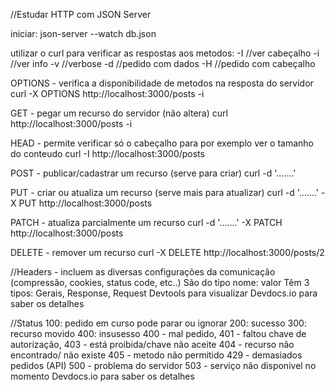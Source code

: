 //Estudar HTTP com JSON Server

iniciar:
json-server --watch db.json

utilizar o curl para verificar as respostas aos metodos:
-I //ver cabeçalho
-i //ver info
-v //verbose
-d //pedido com dados
-H //pedido com cabeçalho

OPTIONS - verifica a disponibilidade de metodos na resposta do servidor
curl -X OPTIONS http://localhost:3000/posts -i

GET - pegar um recurso do servidor (não altera)
curl http://localhost:3000/posts -i

HEAD - permite verificar só o cabeçalho para por exemplo ver o tamanho do conteudo
curl -I http://localhost:3000/posts

POST - publicar/cadastrar um recurso (serve para criar)
curl -d '.......'

PUT - criar ou atualiza um recurso (serve mais para atualizar)
curl -d '.......' -X PUT http://localhost:3000/posts

PATCH - atualiza parcialmente um recurso
curl -d '.......' -X PATCH http://localhost:3000/posts

DELETE - remover um recurso
curl -X DELETE http://localhost:3000/posts/2


//Headers - incluem as diversas configurações da comunicação (compressão, cookies, status code, etc..)
São do tipo nome: valor
Têm 3 tipos: Gerais, Response, Request 
Devtools para visualizar
Devdocs.io para saber os detalhes

//Status
100: pedido em curso pode parar ou ignorar
200: sucesso
300: recurso movido
400: insusesso 
400 - mal pedido, 
401 - faltou chave de autorização, 
403 - está proibida/chave não aceite 
404 - recurso não encontrado/ não existe
405 - metodo não permitido
429 - demasiados pedidos (API)
500 - problema do servidor
503 - serviço não disponivel no momento
Devdocs.io para saber os detalhes
